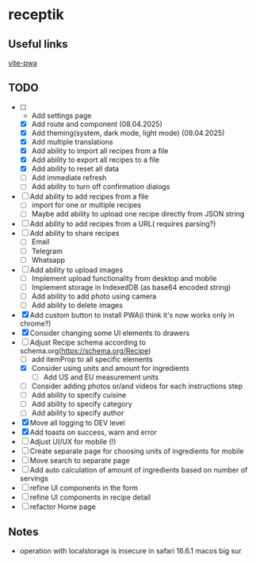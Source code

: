 # receptik

## Useful links

[vite-pwa](https://vite-pwa-org.netlify.app/)

## TODO

- [ ] - Add settings page
  - [x] Add route and component (08.04.2025)
  - [x] Add theming(system, dark mode, light mode) (09.04.2025)
  - [x] Add multiple translations
  - [x] Add ability to import all recipes from a file
  - [x] Add ability to export all recipes to a file
  - [x] Add ability to reset all data
  - [ ] Add immediate refresh
  - [ ] Add ability to turn off confirmation dialogs
- [ ] Add ability to add recipes from a file
  - [ ] import for one or multiple recipes
  - [ ] Maybe add ability to upload one recipe directly from JSON string
- [ ] Add ability to add recipes from a URL( requires parsing?)
- [ ] Add ability to share recipes
  - [ ] Email
  - [ ] Telegram
  - [ ] Whatsapp
- [ ] Add ability to upload images
  - [ ] Implement upload functionality from desktop and mobile
  - [ ] Implement storage in IndexedDB (as base64 encoded string)
  - [ ] Add ability to add photo using camera
  - [ ] Add ability to delete images
- [x] Add custom button to install PWA(i think it's now works only in chrome?)
- [x] Consider changing some UI elements to drawers
- [ ] Adjust Recipe schema according to schema.org(https://schema.org/Recipe)
  - [ ] add itemProp to all specific elements
  - [x] Consider using units and amount for ingredients
    - [ ] Add US and EU measurement units
  - [ ] Consider adding photos or/and videos for each instructions step
  - [ ] Add ability to specify cuisine
  - [ ] Add ability to specify category
  - [ ] Add ability to specify author
- [x] Move all logging to DEV level
- [x] Add toasts on success, warn and error
- [ ] Adjust UI/UX for mobile (!)
- [ ] Create separate page for choosing units of ingredients for mobile
- [ ] Move search to separate page
- [ ] Add auto calculation of amount of ingredients based on number of servings
- [ ] refine UI components in the form
- [ ] refine UI components in recipe detail
- [ ] refactor Home page

## Notes

- operation with localstorage is insecure in safari 16.6.1 macos big sur
